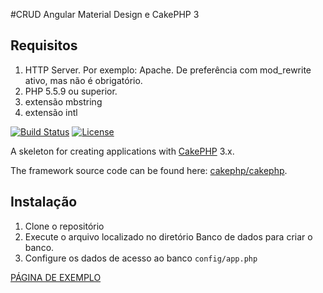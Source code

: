 #CRUD Angular Material Design e CakePHP 3

## Requisitos
1. HTTP Server. Por exemplo: Apache. De preferência com mod_rewrite ativo, mas não é obrigatório.
2. PHP 5.5.9 ou superior.
3. extensão mbstring
4. extensão intl

[![Build Status](https://img.shields.io/travis/cakephp/app/master.svg?style=flat-square)](https://travis-ci.org/cakephp/app)
[![License](https://img.shields.io/packagist/l/cakephp/app.svg?style=flat-square)](https://packagist.org/packages/cakephp/app)

A skeleton for creating applications with [CakePHP](http://cakephp.org) 3.x.

The framework source code can be found here: [cakephp/cakephp](https://github.com/cakephp/cakephp).

## Instalação

1. Clone o repositório
2. Execute o arquivo localizado no diretório Banco de dados para criar o banco.
3. Configure os dados de acesso ao banco `config/app.php`

[PÁGINA DE EXEMPLO](http://45.55.217.30/)

